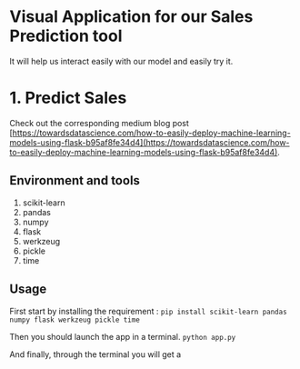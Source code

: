 # Visual Application for our Sales Prediction tool
It will help us interact easily with our model and easily try it.


# 1. Predict Sales

Check out the corresponding medium blog post [https://towardsdatascience.com/how-to-easily-deploy-machine-learning-models-using-flask-b95af8fe34d4](https://towardsdatascience.com/how-to-easily-deploy-machine-learning-models-using-flask-b95af8fe34d4).

## Environment and tools
1. scikit-learn
2. pandas
3. numpy
4. flask
5. werkzeug
6. pickle
7. time

## Usage

First start by installing the requirement :
`pip install scikit-learn pandas numpy flask werkzeug pickle time`

Then you should launch the app in a terminal.
`python app.py`

And finally, through the terminal you will get a
